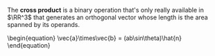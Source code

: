 The **cross product** is a binary operation that's only really available in $\RR^3$ that generates an orthogonal vector whose length is the area spanned by its operands.

\begin{equation}
\vec{a}\times\vec{b} = (ab\sin\theta)\hat{n}
\end{equation}